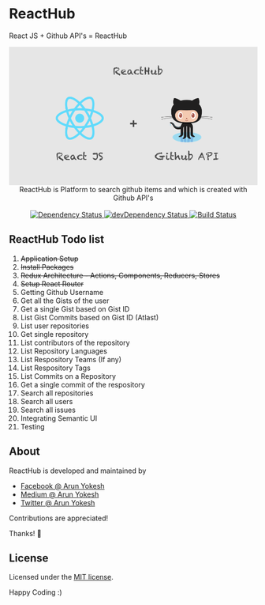 # ReactHub
React JS + Github API's = ReactHub

<img src="https://github.com/yokesharun/reacthub/blob/master/public/images/Reacthub.png" alt="ReactHub" align="center" />

<br />

<div align="center">ReactHub is Platform to search github items and which is created with Github API's</div>

<br />

<div align="center">
  <!-- Dependency Status -->
  <a href="https://david-dm.org/yokesharun/reacthub">
    <img src="https://david-dm.org/yokesharun/reacthub.svg" alt="Dependency Status" />
  </a>
  <!-- devDependency Status -->
  <a href="https://david-dm.org/yokesharun/reacthub#info=devDependencies">
    <img src="https://david-dm.org/yokesharun/reacthub/dev-status.svg" alt="devDependency Status" />
  </a>
  <!-- Build Status -->
  <a href="https://travis-ci.org/yokesharun/reacthub">
    <img src="https://travis-ci.org/yokesharun/reacthub.svg" alt="Build Status" />
  </a>
</div>

## ReactHub Todo list

 1. ~~Application Setup~~
 2. ~~Install Packages~~
 3. ~~Redux Architecture - Actions, Components, Reducers, Stores~~
 4. ~~Setup React Router~~
 5. Getting Github Username
 6. Get all the Gists of the user
 7. Get a single Gist based on Gist ID
 8. List Gist Commits based on Gist ID (Atlast)
 9. List user repositories
 10. Get single repository
 11. List contributors of the repository
 12. List Repository Languages
 13. List Respository Teams (If any)
 14. List Respository Tags
 15. List Commits on a Repository
 16. Get a single commit of the respository
 17. Search all repositories
 18. Search all users
 19. Search all issues
 20. Integrating Semantic UI
 21. Testing

## About

ReactHub is developed and maintained by 

* [Facebook @ Arun Yokesh](https://www.facebook.com/ayokesh)
* [Medium @ Arun Yokesh](https://medium.com/@arunyokesh)
* [Twitter @ Arun Yokesh](https://twitter.com/its_arunyokesh)

Contributions are appreciated!

Thanks! 🙌

## License

Licensed under the [MIT license](http://opensource.org/licenses/MIT).

Happy Coding :)
